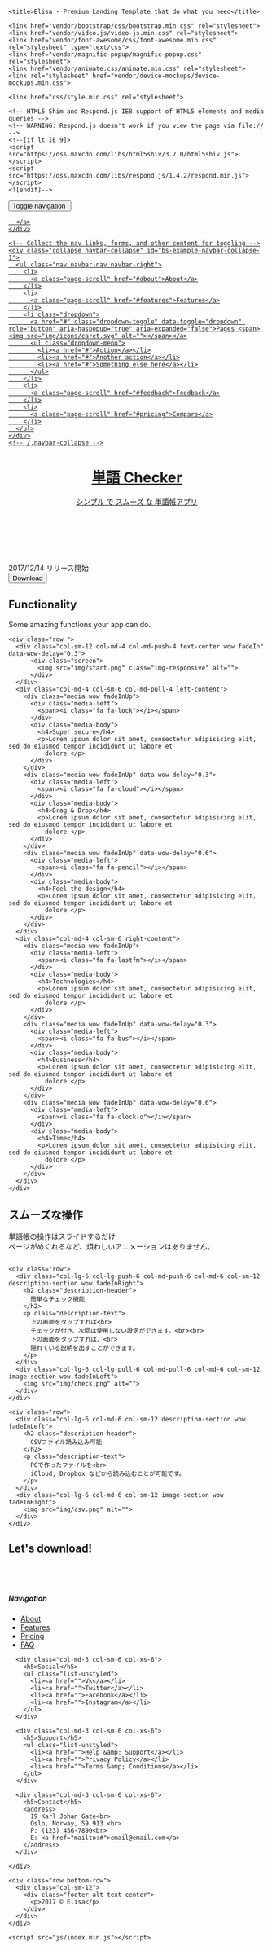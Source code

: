 <!DOCTYPE html>
<html lang="en">
  <head>
    <meta charset="utf-8">
    <meta http-equiv="X-UA-Compatible" content="IE=edge">
    <meta name="viewport" content="width=device-width, initial-scale=1">
    <meta name="description" content="">
    <meta name="author" content="">

    <title>Elisa - Premium Landing Template that do what you need</title>

    <link href="vendor/bootstrap/css/bootstrap.min.css" rel="stylesheet">
    <link href="vendor/video.js/video-js.min.css" rel="stylesheet">
    <link href="vendor/font-awesome/css/font-awesome.min.css" rel="stylesheet" type="text/css">
    <link href="vendor/magnific-popup/magnific-popup.css" rel="stylesheet">
    <link href="vendor/animate.css/animate.min.css" rel="stylesheet">
    <link rel="stylesheet" href="vendor/device-mockups/device-mockups.min.css">

    <link href="css/style.min.css" rel="stylesheet">

    <!-- HTML5 Shim and Respond.js IE8 support of HTML5 elements and media queries -->
    <!-- WARNING: Respond.js doesn't work if you view the page via file:// -->
    <!--[if lt IE 9]>
    <script src="https://oss.maxcdn.com/libs/html5shiv/3.7.0/html5shiv.js"></script>
    <script src="https://oss.maxcdn.com/libs/respond.js/1.4.2/respond.min.js"></script>
    <![endif]-->
  </head>

  <body id="page-top" data-scroll-animation="true">
<div id="spinner">
  <div class="sk-folding-cube">
    <div class="sk-cube1 sk-cube"></div>
    <div class="sk-cube2 sk-cube"></div>
    <div class="sk-cube4 sk-cube"></div>
    <div class="sk-cube3 sk-cube"></div>
  </div>
</div>
<nav id="mainNav" class="navbar navbar-default navbar-fixed-top">
  <div class="container">
    <!-- Brand and toggle get grouped for better mobile display -->
    <div class="navbar-header">
      <button type="button" class="navbar-toggle collapsed" data-toggle="collapse" data-target="#bs-example-navbar-collapse-1">
        <span class="sr-only">Toggle navigation</span> <img src="img/menu-light.svg" alt=""></i>
      </button>
      <a class="navbar-brand page-scroll navbar-brand-custom" href="#page-top">

      </a>
    </div>

    <!-- Collect the nav links, forms, and other content for toggling -->
    <div class="collapse navbar-collapse" id="bs-example-navbar-collapse-1">
      <ul class="nav navbar-nav navbar-right">
        <li>
          <a class="page-scroll" href="#about">About</a>
        </li>
        <li>
          <a class="page-scroll" href="#features">Features</a>
        </li>
        <li class="dropdown">
          <a href="#" class="dropdown-toggle" data-toggle="dropdown" role="button" aria-haspopup="true" aria-expanded="false">Pages <span><img src="img/icons/caret.svg" alt=""></span></a>
          <ul class="dropdown-menu">
            <li><a href="#">Action</a></li>
            <li><a href="#">Another action</a></li>
            <li><a href="#">Something else here</a></li>
          </ul>
        </li>
        <li>
          <a class="page-scroll" href="#feedback">Feedback</a>
        </li>
        <li>
          <a class="page-scroll" href="#pricing">Compare</a>
        </li>
      </ul>
    </div>
    <!-- /.navbar-collapse -->
  </div>
  <!-- /.container-fluid -->
</nav>
<header class="mobile-on-right">
  <div class="container">
    <div class="row">
      <div class="col-sm-7">
        <div class="header-content">
          <div class="header-content-inner">
            <h1 class="wow fadeInUp">
              単語 Checker
            </h1>
            <p class="description-text">
              シンプル で スムーズ な 単語帳アプリ
            </p>
            <a href="https://itunes.apple.com/us/app/%E5%8D%98%E8%AA%9Echecker/id1324022012?mt=8" style="display:inline-block;overflow:hidden;background:url(https://linkmaker.itunes.apple.com/assets/shared/badges/ja-jp/appstore-lrg.svg) no-repeat;width:135px;height:40px;background-size:contain;"></a>
          </div>
        </div>
      </div>
      <div class="col-sm-5">
        <div class="device-container wow fadeInRight">
            <!-- <div class="device-mockup iphone6 portrait black"> -->
                <!-- <div class="device"> -->
                  <div class="screen">
                    <!-- Demo image for screen mockup, you can put an image here, some HTML, an animation, video, or anything else! -->
                    <img src="img/app_title.png" class="img-responsive" alt="">
                  </div>
                <!-- </div> -->
              <!-- </div> -->
        </div>
      </div>
    </div>
  </div>
</header>
<section class="mobile-download">
  <div class="container">
    <div class="row">
      <div class="col-sm-12 col-md-10 col-md-offset-1">
        <div class="row">
          <div class="mobile-col-border col-sm-12 col-md-4 wow fadeInUp" data-wow-delay="0.3">
            <div class="row text-center">
              <i class="fa fa-apple mobile-icon" aria-hidden="true"></i>
            </div>
            <div class="row text-center text-download">
              <div class="col-sm-8 col-sm-offset-2">
                <span>
                    2017/12/14 リリース開始
                </span>
              </div>
            </div>
            <div class="row text-center">
              <button class="btn btn-primary">Download</button>
            </div>
          </div>
        </div>
      </div>
    </div>
  </div>
</section>
<section class="functionality bg-gray">
  <div class="container">
    <div class="row section-heading wow fadeInUp">
      <h2>Functionality</h2>
      <p>Some amazing functions your app can do.</p>
    </div>

    <div class="row ">
      <div class="col-sm-12 col-md-4 col-md-push-4 text-center wow fadeIn" data-wow-delay="0.3">   
          <div class="screen">
            <img src="img/start.png" class="img-responsive" alt="">
          </div>
      </div>
      <div class="col-md-4 col-sm-6 col-md-pull-4 left-content">
        <div class="media wow fadeInUp">
          <div class="media-left">
            <span><i class="fa fa-lock"></i></span>
          </div>
          <div class="media-body">
            <h4>Super secure</h4>
            <p>Lorem ipsum dolor sit amet, consectetur adipisicing elit, sed do eiusmod tempor incididunt ut labore et
              dolore </p>
          </div>
        </div>
        <div class="media wow fadeInUp" data-wow-delay="0.3">
          <div class="media-left">
            <span><i class="fa fa-cloud"></i></span>
          </div>
          <div class="media-body">
            <h4>Drag & Drop</h4>
            <p>Lorem ipsum dolor sit amet, consectetur adipisicing elit, sed do eiusmod tempor incididunt ut labore et
              dolore </p>
          </div>
        </div>
        <div class="media wow fadeInUp" data-wow-delay="0.6">
          <div class="media-left">
            <span><i class="fa fa-pencil"></i></span>
          </div>
          <div class="media-body">
            <h4>Feel the design</h4>
            <p>Lorem ipsum dolor sit amet, consectetur adipisicing elit, sed do eiusmod tempor incididunt ut labore et
              dolore </p>
          </div>
        </div>
      </div>
      <div class="col-md-4 col-sm-6 right-content">
        <div class="media wow fadeInUp">
          <div class="media-left">
            <span><i class="fa fa-lastfm"></i></span>
          </div>
          <div class="media-body">
            <h4>Technologies</h4>
            <p>Lorem ipsum dolor sit amet, consectetur adipisicing elit, sed do eiusmod tempor incididunt ut labore et
              dolore </p>
          </div>
        </div>
        <div class="media wow fadeInUp" data-wow-delay="0.3">
          <div class="media-left">
            <span><i class="fa fa-bus"></i></span>
          </div>
          <div class="media-body">
            <h4>Business</h4>
            <p>Lorem ipsum dolor sit amet, consectetur adipisicing elit, sed do eiusmod tempor incididunt ut labore et
              dolore </p>
          </div>
        </div>
        <div class="media wow fadeInUp" data-wow-delay="0.6">
          <div class="media-left">
            <span><i class="fa fa-clock-o"></i></span>
          </div>
          <div class="media-body">
            <h4>Time</h4>
            <p>Lorem ipsum dolor sit amet, consectetur adipisicing elit, sed do eiusmod tempor incididunt ut labore et
              dolore </p>
          </div>
        </div>
      </div>
    </div>
  </div>
</section><section class="split-feature-1 no-padding" id="features">
  <div class="container">
    <div class="row">
      <div class="col-lg-6 col-md-6 col-sm-12 description-section wow fadeInLeft">
        <h2 class="description-header">
          スムーズな操作
        </h2>
        <p class="description-text">
          単語帳の操作はスライドするだけ<br>
          ページがめくれるなど、煩わしいアニメーションはありません。
        </p>
      </div>
      <div class="col-lg-6 col-md-6 col-sm-12 image-section wow fadeInRight">
        <img src="img/smooth.png" alt="">
      </div>
    </div>

    <div class="row">
      <div class="col-lg-6 col-lg-push-6 col-md-push-6 col-md-6 col-sm-12 description-section wow fadeInRight">
        <h2 class="description-header">
          簡単なチェック機能
        </h2>
        <p class="description-text">
          上の画面をタップすれば<br>
          チェックが付き、次回は使用しない設定ができます。<br><br>
          下の画面をタップすれば、<br>
          隠れている説明を出すことができます。
        </p>
      </div>
      <div class="col-lg-6 col-lg-pull-6 col-md-pull-6 col-md-6 col-sm-12 image-section wow fadeInLeft">
        <img src="img/check.png" alt="">
      </div>
    </div>

    <div class="row">
      <div class="col-lg-6 col-md-6 col-sm-12 description-section wow fadeInLeft">
        <h2 class="description-header">
          CSVファイル読み込み可能
        </h2>
        <p class="description-text">
          PCで作ったファイルを<br>
          iCloud, Dropbox などから読み込むことが可能です。
        </p>
      </div>
      <div class="col-lg-6 col-md-6 col-sm-12 image-section wow fadeInRight">
        <img src="img/csv.png" alt="">
      </div>
    </div>
  </div>
</section><section class="splash splash--default">
  <h1 class="heading-text wow fadeInLeft">
    Let's download!
  </h1>
  <a href="https://itunes.apple.com/us/app/%E5%8D%98%E8%AA%9Echecker/id1324022012?mt=8" style="display:inline-block;overflow:hidden;background:url(https://linkmaker.itunes.apple.com/assets/shared/badges/ja-jp/appstore-lrg.svg) no-repeat;width:135px;height:40px;background-size:contain;"></a>
</section><footer class="footer">
  <div class="container">
    <div class="row">
      <div class="col-md-3 col-sm-6 col-xs-6">
        <h5>Navigation</h5>
        <ul class="list-unstyled">
          <li><a href="#about">About</a></li>
          <li><a href="#features">Features</a></li>
          <li><a href="#pricing">Pricing</a></li>
          <li><a href="#faq">FAQ</a></li>
        </ul>
      </div>

      <div class="col-md-3 col-sm-6 col-xs-6">
        <h5>Social</h5>
        <ul class="list-unstyled">
          <li><a href="">Vk</a></li>
          <li><a href="">Twitter</a></li>
          <li><a href="">Facebook</a></li>
          <li><a href="">Instagram</a></li>
        </ul>
      </div>

      <div class="col-md-3 col-sm-6 col-xs-6">
        <h5>Support</h5>
        <ul class="list-unstyled">
          <li><a href="">Help &amp; Support</a></li>
          <li><a href="">Privacy Policy</a></li>
          <li><a href="">Terms &amp; Conditions</a></li>
        </ul>
      </div>

      <div class="col-md-3 col-sm-6 col-xs-6">
        <h5>Contact</h5>
        <address>
          19 Karl Johan Gate<br>
          Oslo, Norway, 59.913 <br>
          P: (123) 456-7890<br>
          E: <a href="mailto:#">email@email.com</a>
        </address>
      </div>

    </div>

    <div class="row bottom-row">
      <div class="col-sm-12">
        <div class="footer-alt text-center">
          <p>2017 © Elisa</p>
        </div>
      </div>
    </div>

  </div>
</footer>
    <script src="vendor/jquery/jquery.min.js"></script>
    <script src="vendor/video.js/video.min.js"></script>
    <script src="vendor/bootstrap/js/bootstrap.min.js"></script>
    <script src="https://cdnjs.cloudflare.com/ajax/libs/jquery-easing/1.3/jquery.easing.min.js"></script>
    <script src="vendor/scrollreveal/scrollreveal.min.js"></script>
    <script src="vendor/magnific-popup/jquery.magnific-popup.min.js"></script>
    <script src="vendor/svg-injector/svg-injector.min.js"></script>
    <script src="vendor/wowjs/wow.min.js"></script>

    <script src="js/index.min.js"></script>
  </body>
</html>
